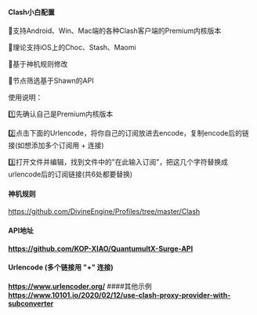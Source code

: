 #### Clash小白配置
<p>🔘支持Android、Win、Mac端的各种Clash客户端的Premium内核版本</p>
<p>🔘理论支持iOS上的Choc、Stash、Maomi</p>
<p>🔘基于神机规则修改</p>
<p>🔘节点筛选基于Shawn的API</p>

<p> 使用说明：</p>
<p>1️⃣先确认自己是Premium内核版本</p>
<p>2️⃣点击下面的Urlencode，将你自己的订阅放进去encode，复制encode后的链接(如想添加多个订阅用 + 连接)</p>
<p>3️⃣打开文件并编辑，找到文件中的&quot;在此输入订阅&quot;，把这几个字符替换成urlencode后的订阅链接(共6处都要替换)</p>

#### 神机规则
https://github.com/DivineEngine/Profiles/tree/master/Clash
#### API地址 
<b>https://github.com/KOP-XIAO/QuantumultX-Surge-API</b>
#### Urlencode (多个链接用 "+" 连接) 
<b>https://www.urlencoder.org/</b>
####其他示例
<b> https://www.10101.io/2020/02/12/use-clash-proxy-provider-with-subconverter</b>
